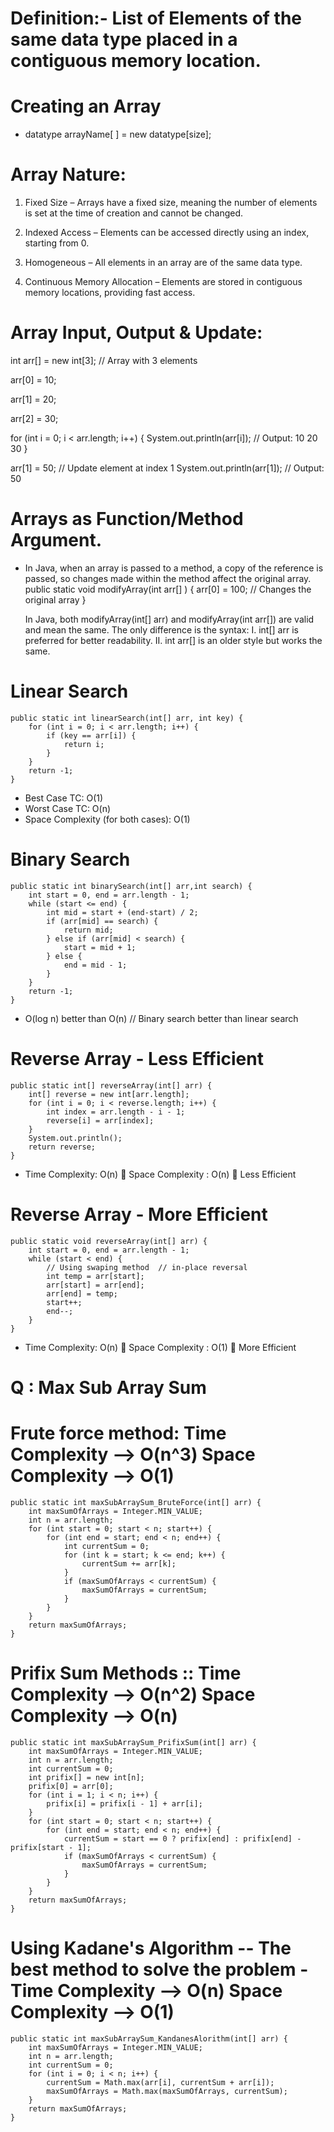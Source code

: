 # Definition:- List of Elements of the same data type placed in a contiguous memory location.

# Creating an Array

-   datatype arrayName[ ] = new datatype[size];

# Array Nature:

1. Fixed Size – Arrays have a fixed size, meaning the number of elements is set at the time of creation and cannot be changed.

2. Indexed Access – Elements can be accessed directly using an index, starting from 0.

3. Homogeneous – All elements in an array are of the same data type.

4. Continuous Memory Allocation – Elements are stored in contiguous memory locations, providing fast access.

# Array Input, Output & Update:

int arr[] = new int[3]; // Array with 3 elements

arr[0] = 10;

arr[1] = 20;

arr[2] = 30;

for (int i = 0; i < arr.length; i++) {
System.out.println(arr[i]); // Output: 10 20 30
}

arr[1] = 50; // Update element at index 1
System.out.println(arr[1]); // Output: 50

# Arrays as Function/Method Argument.

-   In Java, when an array is passed to a method, a copy of the reference is passed, so changes made within the method affect the original array.
    public static void modifyArray(int arr[] ) {
    arr[0] = 100; // Changes the original array }

    In Java, both modifyArray(int[] arr) and modifyArray(int arr[]) are valid and mean the same. The only difference is the syntax:
    I. int[] arr is preferred for better readability.
    II. int arr[] is an older style but works the same.

# Linear Search

    public static int linearSearch(int[] arr, int key) {
        for (int i = 0; i < arr.length; i++) {
            if (key == arr[i]) {
                return i;
            }
        }
        return -1;
    }

-   Best Case TC: O(1)
-   Worst Case TC: O(n)
-   Space Complexity (for both cases): O(1)

# Binary Search

    public static int binarySearch(int[] arr,int search) {
        int start = 0, end = arr.length - 1;
        while (start <= end) {
            int mid = start + (end-start) / 2;
            if (arr[mid] == search) {
                return mid;
            } else if (arr[mid] < search) {
                start = mid + 1;
            } else {
                end = mid - 1;
            }
        }
        return -1;
    }

-   O(log n) better than O(n) // Binary search better than linear search

# Reverse Array - Less Efficient

    public static int[] reverseArray(int[] arr) {
        int[] reverse = new int[arr.length];
        for (int i = 0; i < reverse.length; i++) {
            int index = arr.length - i - 1;
            reverse[i] = arr[index];
        }
        System.out.println();
        return reverse;
    }

-   Time Complexity: O(n)  Space Complexity : O(n)  Less Efficient

# Reverse Array - More Efficient

    public static void reverseArray(int[] arr) {
        int start = 0, end = arr.length - 1;
        while (start < end) {
            // Using swaping method  // in-place reversal
            int temp = arr[start];
            arr[start] = arr[end];
            arr[end] = temp;
            start++;
            end--;
        }
    }

-   Time Complexity: O(n)  Space Complexity : O(1)  More Efficient

# Q : Max Sub Array Sum

# Frute force method: Time Complexity --> O(n^3) Space Complexity --> O(1)

    public static int maxSubArraySum_BruteForce(int[] arr) {
        int maxSumOfArrays = Integer.MIN_VALUE;
        int n = arr.length;
        for (int start = 0; start < n; start++) {
            for (int end = start; end < n; end++) {
                int currentSum = 0;
                for (int k = start; k <= end; k++) {
                    currentSum += arr[k];
                }
                if (maxSumOfArrays < currentSum) {
                    maxSumOfArrays = currentSum;
                }
            }
        }
        return maxSumOfArrays;
    }

# Prifix Sum Methods :: Time Complexity --> O(n^2) Space Complexity --> O(n)

    public static int maxSubArraySum_PrifixSum(int[] arr) {
        int maxSumOfArrays = Integer.MIN_VALUE;
        int n = arr.length;
        int currentSum = 0;
        int prifix[] = new int[n];
        prifix[0] = arr[0];
        for (int i = 1; i < n; i++) {
            prifix[i] = prifix[i - 1] + arr[i];
        }
        for (int start = 0; start < n; start++) {
            for (int end = start; end < n; end++) {
                currentSum = start == 0 ? prifix[end] : prifix[end] - prifix[start - 1];
                if (maxSumOfArrays < currentSum) {
                    maxSumOfArrays = currentSum;
                }
            }
        }
        return maxSumOfArrays;
    }

# Using Kadane's Algorithm -- The best method to solve the problem - Time Complexity --> O(n) Space Complexity --> O(1)

    public static int maxSubArraySum_KandanesAlorithm(int[] arr) {
        int maxSumOfArrays = Integer.MIN_VALUE;
        int n = arr.length;
        int currentSum = 0;
        for (int i = 0; i < n; i++) {
            currentSum = Math.max(arr[i], currentSum + arr[i]);
            maxSumOfArrays = Math.max(maxSumOfArrays, currentSum);
        }
        return maxSumOfArrays;
    }

